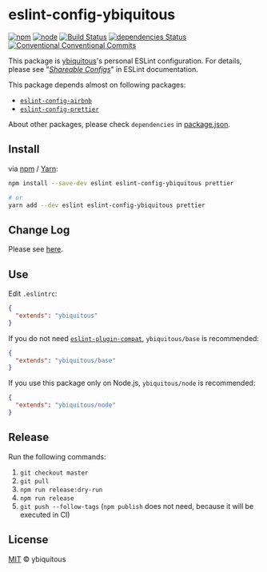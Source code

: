 # eslint-config-ybiquitous

[![npm](https://img.shields.io/npm/v/eslint-config-ybiquitous.svg)](https://www.npmjs.com/package/eslint-config-ybiquitous)
[![node](https://img.shields.io/node/v/eslint-config-ybiquitous.svg)](https://github.com/ybiquitous/eslint-config-ybiquitous)
[![Build Status](https://travis-ci.org/ybiquitous/eslint-config-ybiquitous.svg?branch=master)](https://travis-ci.org/ybiquitous/eslint-config-ybiquitous)
[![dependencies Status](https://david-dm.org/ybiquitous/eslint-config-ybiquitous/status.svg)](https://david-dm.org/ybiquitous/eslint-config-ybiquitous)
[![Conventional Conventional Commits](https://img.shields.io/badge/Conventional%20Commits-1.0.0-yellow.svg)](https://conventionalcommits.org)

This package is [ybiquitous](https://github.com/ybiquitous)'s personal ESLint configuration.
For details, please see "[*Shareable Configs*](https://eslint.org/docs/developer-guide/shareable-configs)"
in ESLint documentation.

This package depends almost on following packages:

- [`eslint-config-airbnb`](https://npm.im/eslint-config-airbnb)
- [`eslint-config-prettier`](https://npm.im/eslint-config-prettier)

About other packages, please check `dependencies` in [package.json](package.json).

## Install

via [npm](https://npm.im/) / [Yarn](https://yarnpkg.com/):

```sh
npm install --save-dev eslint eslint-config-ybiquitous prettier

# or
yarn add --dev eslint eslint-config-ybiquitous prettier
```

## Change Log

Please see [here](CHANGELOG.md).

## Use

Edit `.eslintrc`:

```json
{
  "extends": "ybiquitous"
}
```

If you do not need [`eslint-plugin-compat`](https://npm.im/eslint-plugin-compat),
`ybiquitous/base` is recommended:

```json
{
  "extends": "ybiquitous/base"
}
```

If you use this package only on Node.js, `ybiquitous/node` is recommended:

```json
{
  "extends": "ybiquitous/node"
}
```

## Release

Run the following commands:

1. `git checkout master`
1. `git pull`
1. `npm run release:dry-run`
1. `npm run release`
1. `git push --follow-tags`
   (`npm publish` does not need, because it will be executed in CI)

## License

[MIT](LICENSE) © ybiquitous
